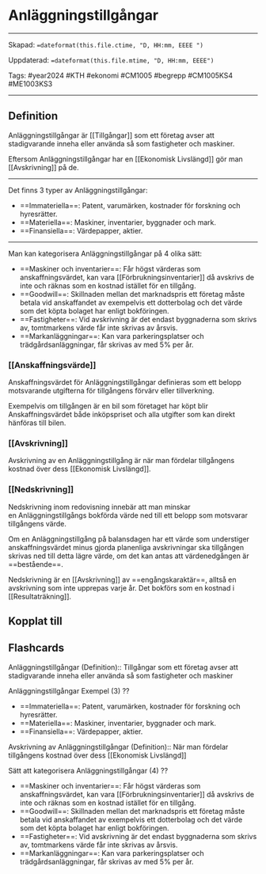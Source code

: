 # Anläggningstillgångar

---

Skapad: `=dateformat(this.file.ctime, "D, HH:mm, EEEE ")`

Uppdaterad: `=dateformat(this.file.mtime, "D, HH:mm, EEEE")`

Tags: #year2024 #KTH #ekonomi #CM1005 #begrepp #CM1005KS4 #ME1003KS3

---

## Definition

Anläggningstillgångar är [[Tillgångar]] som ett företag avser att stadigvarande inneha eller använda så som fastigheter och maskiner.

Eftersom Anläggningstillgångar har en [[Ekonomisk Livslängd]] gör man [[Avskrivning]] på de.

---
Det finns 3 typer av Anläggningstillgångar:

- ==Immateriella==: Patent, varumärken, kostnader för forskning och hyresrätter.
- ==Materiella==: Maskiner, inventarier, byggnader och mark.
- ==Finansiella==: Värdepapper, aktier.

---
Man kan kategorisera Anläggningstillgångar på 4 olika sätt:

- ==Maskiner och inventarier==: Får högst värderas som anskaffningsvärdet, kan vara [[Förbrukningsinventarier]] då avskrivs de inte och räknas som en kostnad istället för en tillgång.
- ==Goodwill==: Skillnaden mellan det marknadspris ett företag måste betala vid anskaffandet av exempelvis ett dotterbolag och det värde som det köpta bolaget har enligt bokföringen.
- ==Fastigheter==: Vid avskrivning är det endast byggnaderna som skrivs av, tomtmarkens värde får inte skrivas av årsvis.
- ==Markanläggningar==: Kan vara parkeringsplatser och trädgårdsanläggningar, får skrivas av med 5% per år.

### [[Anskaffningsvärde]]

Anskaffningsvärdet för Anläggningstillgångar definieras som ett belopp motsvarande utgifterna för tillgångens förvärv eller tillverkning.

Exempelvis om tillgången är en bil som företaget har köpt blir Anskaffningsvärdet både inköpspriset och alla utgifter som kan direkt hänföras till bilen.

### [[Avskrivning]]

Avskrivning av en Anläggningstillgång är när man fördelar tillgångens kostnad över dess [[Ekonomisk Livslängd]].

### [[Nedskrivning]]

Nedskrivning inom redovisning innebär att man minskar en Anläggningstillgångs bokförda värde ned till ett belopp som motsvarar tillgångens värde.

Om en Anläggningstillgång på balansdagen har ett värde som understiger anskaffningsvärdet minus gjorda planenliga avskrivningar ska tillgången skrivas ned till detta lägre värde, om det kan antas att värdenedgången är ==bestående==.

Nedskrivning är en [[Avskrivning]] av ==engångskaraktär==, alltså en avskrivning som inte upprepas varje år. Det bokförs som en kostnad i [[Resultaträkning]].

## Kopplat till

## Flashcards

Anläggningstillgångar (Definition):: Tillgångar som ett företag avser att stadigvarande inneha eller använda så som fastigheter och maskiner
<!--SR:!2024-03-14,9,274!2024-03-20,15,296-->

Anläggningstillgångar Exempel (3)
??
- ==Immateriella==: Patent, varumärken, kostnader för forskning och hyresrätter.
- ==Materiella==: Maskiner, inventarier, byggnader och mark.
- ==Finansiella==: Värdepapper, aktier.
<!--SR:!2024-03-13,6,250!2024-03-20,15,290-->

Avskrivning av Anläggningstillgångar (Definition):: När man fördelar tillgångens kostnad över dess [[Ekonomisk Livslängd]]
<!--SR:!2024-03-16,11,270!2024-03-21,16,290-->

Sätt att kategorisera Anläggningstillgångar (4)
??
- ==Maskiner och inventarier==: Får högst värderas som anskaffningsvärdet, kan vara [[Förbrukningsinventarier]] då avskrivs de inte och räknas som en kostnad istället för en tillgång.
- ==Goodwill==: Skillnaden mellan det marknadspris ett företag måste betala vid anskaffandet av exempelvis ett dotterbolag och det värde som det köpta bolaget har enligt bokföringen.
- ==Fastigheter==: Vid avskrivning är det endast byggnaderna som skrivs av, tomtmarkens värde får inte skrivas av årsvis.
- ==Markanläggningar==: Kan vara parkeringsplatser och trädgårdsanläggningar, får skrivas av med 5% per år.
<!--SR:!2024-03-15,9,275!2024-03-15,9,275-->
